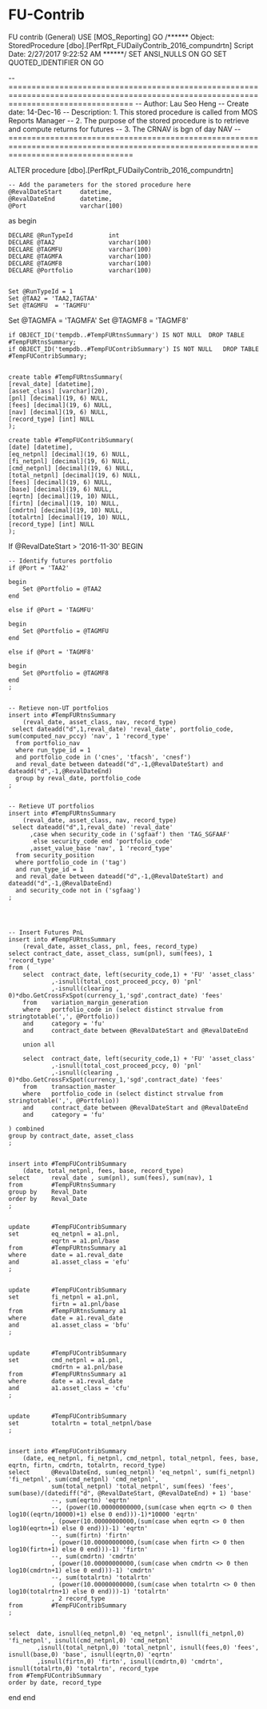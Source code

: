 # FU-Contrib
FU contrib (General)
USE [MOS_Reporting]
GO
/****** Object:  StoredProcedure [dbo].[PerfRpt_FUDailyContrib_2016_compundrtn]    Script Date: 2/27/2017 9:22:52 AM ******/
SET ANSI_NULLS ON
GO
SET QUOTED_IDENTIFIER ON
GO


-- =======================================================================================================================================
-- Author:		Lau Seo Heng
-- Create date: 14-Dec-16
-- Description:	1. This stored procedure is called from MOS Reports Manager
--              2. The purpose of the stored procedure is to retrieve and compute returns for futures
--              3. The CRNAV is bgn of day NAV 
-- =======================================================================================================================================


ALTER procedure [dbo].[PerfRpt_FUDailyContrib_2016_compundrtn]


	-- Add the parameters for the stored procedure here
	@RevalDateStart		datetime,
	@RevalDateEnd		datetime,
	@Port               varchar(100)

as
begin

	
	DECLARE @RunTypeId			int
	DECLARE @TAA2				varchar(100)
	DECLARE @TAGMFU				varchar(100)
	DECLARE @TAGMFA				varchar(100)
	DECLARE @TAGMF8				varchar(100)
	DECLARE @Portfolio			varchar(100)


	Set @RunTypeId = 1
	Set @TAA2 = 'TAA2,TAGTAA'
	Set @TAGMFU	 = 'TAGMFU'
  Set @TAGMFA	 = 'TAGMFA'
  Set @TAGMF8	 = 'TAGMF8'

	if OBJECT_ID('tempdb..#TempFURtnsSummary') IS NOT NULL 	DROP TABLE  #TempFURtnsSummary;
	if OBJECT_ID('tempdb..#TempFUContribSummary') IS NOT NULL 	DROP TABLE  #TempFUContribSummary;


	create table #TempFURtnsSummary(
	[reval_date] [datetime],
	[asset_class] [varchar](20),
	[pnl] [decimal](19, 6) NULL,
	[fees] [decimal](19, 6) NULL,
	[nav] [decimal](19, 6) NULL,
	[record_type] [int] NULL
	);

	create table #TempFUContribSummary(
	[date] [datetime],
	[eq_netpnl] [decimal](19, 6) NULL,
	[fi_netpnl] [decimal](19, 6) NULL,
	[cmd_netpnl] [decimal](19, 6) NULL,
	[total_netpnl] [decimal](19, 6) NULL,
	[fees] [decimal](19, 6) NULL,
	[base] [decimal](19, 6) NULL,
	[eqrtn] [decimal](19, 10) NULL,
	[firtn] [decimal](19, 10) NULL,
	[cmdrtn] [decimal](19, 10) NULL,
	[totalrtn] [decimal](19, 10) NULL,
	[record_type] [int] NULL
	);

If  @RevalDateStart > '2016-11-30'
BEGIN


	-- Identify futures portfolio
	if @Port = 'TAA2'

	begin
		Set @Portfolio = @TAA2
	end
	
	else if @Port = 'TAGMFU'

	begin
		Set @Portfolio = @TAGMFU
	end

	else if @Port = 'TAGMF8'

	begin
		Set @Portfolio = @TAGMF8
	end
	;


	-- Retieve non-UT portfolios 
	insert into #TempFURtnsSummary 
		(reval_date, asset_class, nav, record_type)
	 select dateadd("d",1,reval_date) 'reval_date', portfolio_code, sum(computed_nav_pccy) 'nav', 1 'record_type'
	  from portfolio_nav
	  where run_type_id = 1
	  and portfolio_code in ('cnes', 'tfacsh', 'cnesf')
	  and reval_date between dateadd("d",-1,@RevalDateStart) and dateadd("d",-1,@RevalDateEnd) 
	  group by reval_date, portfolio_code
	;
	

	-- Retieve UT portfolios 
	insert into #TempFURtnsSummary 
		(reval_date, asset_class, nav, record_type)
	 select dateadd("d",1,reval_date) 'reval_date'
		  ,case when security_code in ('sgfaaf') then 'TAG_SGFAAF'			
		   else security_code end 'portfolio_code'
		  ,asset_value_base 'nav', 1 'record_type'
	  from security_position
	  where portfolio_code in ('tag')
	  and run_type_id = 1
	  and reval_date between dateadd("d",-1,@RevalDateStart) and dateadd("d",-1,@RevalDateEnd) 
	  and security_code not in ('sgfaag')
	;
	
	

	
	-- Insert Futures PnL
	insert into #TempFURtnsSummary
		(reval_date, asset_class, pnl, fees, record_type)
	select contract_date, asset_class, sum(pnl), sum(fees), 1 'record_type'
	from (
		select	contract_date, left(security_code,1) + 'FU' 'asset_class' 
				,-isnull(total_cost_proceed_pccy, 0) 'pnl'
				,-isnull(clearing , 0)*dbo.GetCrossFxSpot(currency_1,'sgd',contract_date) 'fees'
		from	variation_margin_generation
		where	portfolio_code in (select distinct strvalue from stringtotable(',', @Portfolio))
		and		category = 'fu'
		and		contract_date between @RevalDateStart and @RevalDateEnd
		
		union all

		select	contract_date, left(security_code,1) + 'FU' 'asset_class'
				,-isnull(total_cost_proceed_pccy, 0) 'pnl'
				,-isnull(clearing , 0)*dbo.GetCrossFxSpot(currency_1,'sgd',contract_date) 'fees'
		from	transaction_master
		where	portfolio_code in (select distinct strvalue from stringtotable(',', @Portfolio))
		and		contract_date between @RevalDateStart and @RevalDateEnd
		and		category = 'fu'

	) combined 
	group by contract_date, asset_class
	;


	insert into #TempFUContribSummary 
		(date, total_netpnl, fees, base, record_type)
	select		reval_date , sum(pnl), sum(fees), sum(nav), 1
	from		#TempFURtnsSummary
	group by	Reval_Date
	order by	Reval_Date	
	;


	update		#TempFUContribSummary
	set			eq_netpnl = a1.pnl,
				eqrtn = a1.pnl/base
	from		#TempFURtnsSummary a1
	where		date = a1.reval_date
	and			a1.asset_class = 'efu'
	;


	update		#TempFUContribSummary
	set			fi_netpnl = a1.pnl,
				firtn = a1.pnl/base
	from		#TempFURtnsSummary a1
	where		date = a1.reval_date
	and			a1.asset_class = 'bfu'
	;


	update		#TempFUContribSummary
	set			cmd_netpnl = a1.pnl,
				cmdrtn = a1.pnl/base
	from		#TempFURtnsSummary a1
	where		date = a1.reval_date
	and			a1.asset_class = 'cfu'
	;


	update		#TempFUContribSummary
	set			totalrtn = total_netpnl/base
	;


	insert into #TempFUContribSummary 
		(date, eq_netpnl, fi_netpnl, cmd_netpnl, total_netpnl, fees, base, eqrtn, firtn, cmdrtn, totalrtn, record_type)
	select		@RevalDateEnd, sum(eq_netpnl) 'eq_netpnl', sum(fi_netpnl) 'fi_netpnl', sum(cmd_netpnl) 'cmd_netpnl', 
				sum(total_netpnl) 'total_netpnl', sum(fees) 'fees', sum(base)/(datediff("d", @RevalDateStart, @RevalDateEnd) + 1) 'base'
				--, sum(eqrtn) 'eqrtn'
				--, (power(10.00000000000,(sum(case when eqrtn <> 0 then log10((eqrtn/10000)+1) else 0 end)))-1)*10000 'eqrtn'
				, (power(10.00000000000,(sum(case when eqrtn <> 0 then log10(eqrtn+1) else 0 end)))-1) 'eqrtn'
				--, sum(firtn) 'firtn'
				, (power(10.00000000000,(sum(case when firtn <> 0 then log10(firtn+1) else 0 end)))-1) 'firtn'
				--, sum(cmdrtn) 'cmdrtn'
				, (power(10.00000000000,(sum(case when cmdrtn <> 0 then log10(cmdrtn+1) else 0 end)))-1) 'cmdrtn'
				--, sum(totalrtn) 'totalrtn'
				, (power(10.00000000000,(sum(case when totalrtn <> 0 then log10(totalrtn+1) else 0 end)))-1) 'totalrtn'
				, 2 record_type
	from		#TempFUContribSummary
	;
		

	select	date, isnull(eq_netpnl,0) 'eq_netpnl', isnull(fi_netpnl,0) 'fi_netpnl', isnull(cmd_netpnl,0) 'cmd_netpnl'
			,isnull(total_netpnl,0) 'total_netpnl', isnull(fees,0) 'fees', isnull(base,0) 'base', isnull(eqrtn,0) 'eqrtn'
			,isnull(firtn,0) 'firtn', isnull(cmdrtn,0) 'cmdrtn', isnull(totalrtn,0) 'totalrtn', record_type
	from #TempFUContribSummary
	order by date, record_type


end
end
